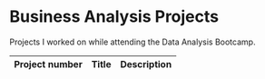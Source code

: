 #  Business Analysis Projects
Projects I worked on while attending the Data Analysis Bootcamp.


| Project number | Title | Description |
| :-----------: | ----------- |----------- |
